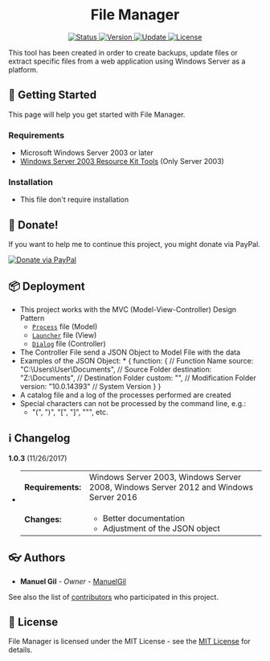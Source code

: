 <div align="center">
	<h1> File Manager </h1>
</div>

<div align="center">
	<a href="#changelog">
		<img src="https://img.shields.io/badge/stability-frozen-blue.svg" alt="Status">
	</a>
	<a href="#changelog">
		<img src="https://img.shields.io/badge/release-v1.0.3-blue.svg" alt="Version">
	</a>
	<a href="#changelog">
		<img src="https://img.shields.io/badge/update-november-yellowgreen.svg" alt="Update">
	</a>
	<a href="#license">
		<img src="https://img.shields.io/badge/license-MIT%20License-green.svg" alt="License">
	</a>
</div>

This tool has been created in order to create backups, update files or extract
 specific files from a web application using Windows Server as a platform.

<a name="started"></a>
## :traffic_light: Getting Started

This page will help you get started with File Manager.

<a name="requirements"></a>
### Requirements

  * Microsoft Windows Server 2003 or later
  * [Windows Server 2003 Resource Kit Tools](https://www.microsoft.com/en-us/download/details.aspx?id=17657)
  (Only Server 2003)

<a name="installation"></a>
### Installation

  * This file don't require installation

<a name="Donate"></a>
## :gift: Donate!

If you want to help me to continue this project, you might donate via PayPal.

<a href="https://paypal.me/ManuelFGil"><img src="https://www.paypalobjects.com/webstatic/en_US/i/btn/png/btn_donate_92x26.png" alt="Donate via PayPal"></a>

<a name="deployment"></a>
## :package: Deployment

  * This project works with the MVC (Model-View-Controller) Design Pattern
	* [`Process`](https://github.com/ManuelGil/File-Manager/blob/master/process.bat) file (Model)
    * [`Launcher`](https://github.com/ManuelGil/File-Manager/blob/master/launcher.bat) file (View)
    * [`Dialog`](https://github.com/ManuelGil/File-Manager/blob/master/dialog.vbs) file (Controller)
  * The Controller File send a JSON Object to Model File with the data
  * Examples of the JSON Object:
    * 
      {
        function: {								// Function Name
          source: "C:\Users\User\Documents",	// Source Folder
          destination: "Z:\Documents",			// Destination Folder
          custom: "",							// Modification Folder
          version: "10.0.14393"					// System Version
        }
      }
  * A catalog file and a log of the processes performed are created
  * Special characters can not be processed by the command line, e.g.:
    * "(", ")", "[", "]", """, etc.

<a name="changelog"></a>
## :information_source: Changelog

**1.0.3** (11/26/2017)

  * <table border="0" cellpadding="4">
		<tr>
			<td><strong>
				Requirements:
			</strong></td>
			<td>
				Windows Server 2003, Windows Server 2008, Windows Server 2012
				and Windows Server 2016
			</td>
		</tr>
		<tr>
			<td>
				<strong>Changes:</strong>
			</td>
			<td>
				<ul>
					<li>
						Better documentation
					</li>
					<li>
						Adjustment of the JSON object
					</li>
				</ul>
			</td>
		</tr>
	</table>

<a name="authors"></a>
## :eyeglasses: Authors

  * **Manuel Gil** - *Owner* - [ManuelGil](https://github.com/ManuelGil) 

See also the list of [contributors](https://github.com/ManuelGil/File-Manager/contributors)
 who participated in this project.

<a name="license"></a>
## :memo: License

File Manager is licensed under the MIT License - see the
 [MIT License](https://opensource.org/licenses/MIT) for details.
